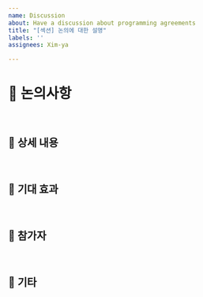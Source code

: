 ```yaml
---
name: Discussion
about: Have a discussion about programming agreements
title: "[섹션] 논의에 대한 설명"
labels: ''
assignees: Xim-ya

---
```


# 🤝 논의사항
<!--- 논의가 필요한 부분을 간략하게 서술해주세요 -->

<br/>

## 📝 상세 내용
<!-- 이 논의와 관련된 이미지나 코드 샘플을 첨부하여 상세히 설명해주세요 -->

<br/>

## 🚀 기대 효과
<!-- 논의를 통해 얻을 수 있는 기대 효과를 열거해주세요-->

<br/>

## 👷 참가자
<!-- 논의에 참가하는 작업자를 멘션해주세요 -->

<br/>

## 💬 기타
<!-- 기타사항들을 여기에 서술해주세요 -->

<br/>
